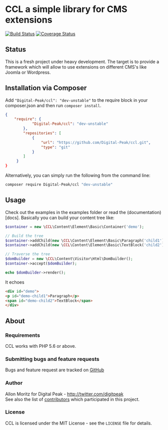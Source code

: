 # CCL a simple library for CMS extensions

[![Build Status](https://travis-ci.org/Digital-Peak/ccl.svg?branch=unstable)](https://travis-ci.org/Digital-Peak/ccl)
[![Coverage Status](https://coveralls.io/repos/github/Digital-Peak/ccl/badge.svg?branch=unstable)](https://coveralls.io/github/Digital-Peak/ccl?branch=unstable)

## Status
This is a fresh project under heavy development. The target is to provide a framework which will allow to use extensions on different CMS's like Joomla or Wordpress.

## Installation via Composer
Add `"Digital-Peak/ccl": "dev-unstable"` to the require block in your composer.json and then run `composer install`.

```json
{
	"require": {
            "Digital-Peak/ccl": "dev-unstable"
        },
        "repositories": [
            {
                "url": "https://github.com/Digital-Peak/ccl.git",
                "type": "git"
            }
        ]
     }
}
```

Alternatively, you can simply run the following from the command line:

```sh
composer require Digital-Peak/ccl "dev-unstable"
```

## Usage
Check out the examples in the examples folder or read the (documentation)[docs]. Basically you can build your content tree like:

```php
$container = new \CCL\Content\Element\Basic\Container('demo');

// Build the tree
$container->addChild(new \CCL\Content\Element\Basic\Paragraph('child1'))->setContent('Paragraph');
$container->addChild(new \CCL\Content\Element\Basic\TextBlock('child2'))->setContent('TextBlock');

// Traverse the tree
$domBuilder = new \CCL\Content\Visitor\Html\DomBuilder();
$container->accept($domBuilder);

echo $domBuilder->render();
```

It echoes 
```html
<div id="demo">
<p id="demo-child1">Paragraph</p>
<span id="demo-child2">TextBlock</span>
</div>
```

## About

### Requirements
CCL works with PHP 5.6 or above.

### Submitting bugs and feature requests
Bugs and feature request are tracked on [GitHub](https://github.com/Digital-Peak/ccl/issues)

### Author
Allon Moritz for Digital Peak - <http://twitter.com/digitpeak><br />
See also the list of [contributors](https://github.com/Digital-Peak/ccl/contributors) which participated in this project.

### License
CCL is licensed under the MIT License - see the `LICENSE` file for details.